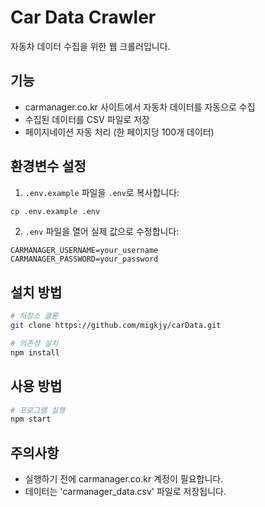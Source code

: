 # Car Data Crawler

자동차 데이터 수집을 위한 웹 크롤러입니다.

## 기능

- carmanager.co.kr 사이트에서 자동차 데이터를 자동으로 수집
- 수집된 데이터를 CSV 파일로 저장
- 페이지네이션 자동 처리 (한 페이지당 100개 데이터)

## 환경변수 설정

1. `.env.example` 파일을 `.env`로 복사합니다:
```bash
cp .env.example .env
```

2. `.env` 파일을 열어 실제 값으로 수정합니다:
```
CARMANAGER_USERNAME=your_username
CARMANAGER_PASSWORD=your_password
```

## 설치 방법

```bash
# 저장소 클론
git clone https://github.com/migkjy/carData.git

# 의존성 설치
npm install
```

## 사용 방법

```bash
# 프로그램 실행
npm start
```

## 주의사항

- 실행하기 전에 carmanager.co.kr 계정이 필요합니다.
- 데이터는 'carmanager_data.csv' 파일로 저장됩니다.